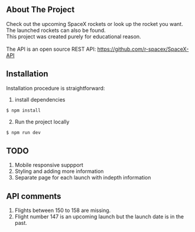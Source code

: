 ## About The Project
Check out the upcoming SpaceX rockets or look up the rocket you want.<br/>
The launched rockets can also be found.<br/>
This project was created purely for educational reason.  
<br />
The API is an open source REST API: https://github.com/r-spacex/SpaceX-API

## Installation
Installation procedure is straightforward:
<br>
1. install dependencies
```bash
$ npm install
```
2. Run the project locally
```bash
$ npm run dev
```

## TODO
1. Mobile responsive suppport
3. Styling and adding more information
2. Separate page for each launch with indepth information

## API comments
1. Flights between 150 to 158 are missing.
2. Flight number 147 is an upcoming launch but the launch date is in the past.